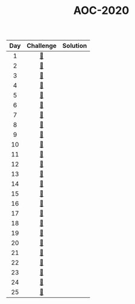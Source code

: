 # <p align="center"> AOC-2020 </p>
<br>

| Day | Challenge | Solution |
|:---:|:---:|:---:|
| 1 | [🎁](https://adventofcode.com/2020/day/1) | [](./src/day01) | 
| 2 | [🎁](https://adventofcode.com/2020/day/2) | [](./src/day02) | 
| 3 | [🎁](https://adventofcode.com/2020/day/3) | [](./src/day03) | 
| 4 | [🎁](https://adventofcode.com/2020/day/4) | [](./src/day04)|
| 5 | [🎁](https://adventofcode.com/2020/day/5) | [](./src/day05) |
| 6 | [🎁](https://adventofcode.com/2020/day/6) | [](./src/day06) |
| 7 | [🎁](https://adventofcode.com/2020/day/7) | [](./src/day07) |
| 8 | [🎁](https://adventofcode.com/2020/day/8) | [](./src/day08) |
| 9 | [🎁](https://adventofcode.com/2020/day/9) | [](./src/day09) |
| 10 | [🎁](https://adventofcode.com/2020/day/10) | [](./src/day10) |
| 11 | [🎁](https://adventofcode.com/2020/day/11) | [](./src/day11) |
| 12 | [🎁](https://adventofcode.com/2020/day/12) | [](./src/day12) |
| 13 | [🎁](https://adventofcode.com/2020/day/13) | [](./src/day13) |
| 14 | [🎁](https://adventofcode.com/2020/day/14) | [](./src/day14) |
| 15 | [🎁](https://adventofcode.com/2020/day/15) | [](./src/day15) |
| 16 | [🎁](https://adventofcode.com/2020/day/16) | [](./src/day16) |
| 17 | [🎁](https://adventofcode.com/2020/day/17) | [](./src/day17) |
| 18 | [🎁](https://adventofcode.com/2020/day/18) | [](./src/day18) |
| 19 | [🎁](https://adventofcode.com/2020/day/19) | [](./src/day19) |
| 20 | [🎁](https://adventofcode.com/2020/day/20) | [](./src/day20) |
| 21 | [🎁](https://adventofcode.com/2020/day/21) | [](./src/day21) |
| 22 | [🎁](https://adventofcode.com/2020/day/22) | [](./src/day22) |
| 23 | [🎁](https://adventofcode.com/2020/day/23) | [](./src/day23) |
| 24 | [🎁](https://adventofcode.com/2020/day/24) | [](./src/day24) |
| 25 | [🎁](https://adventofcode.com/2020/day/25) | [](./src/day25) |
